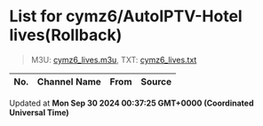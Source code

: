 # List for **cymz6/AutoIPTV-Hotel lives**(Rollback)

> M3U: [cymz6_lives.m3u](/cymz6_lives.m3u), TXT: [cymz6_lives.txt](/txt/cymz6_lives.txt)

| No. | Channel Name | From | Source |
| --- | ------------ | ---- | ------ |


Updated at **Mon Sep 30 2024 00:37:25 GMT+0000 (Coordinated Universal Time)**
